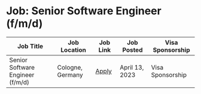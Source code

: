 # Job: Senior Software Engineer (f/m/d)

| Job Title | Job Location | Job Link | Job Posted | Visa Sponsorship |
| --- | --- | --- | --- | --- |
| Senior Software Engineer (f/m/d) | Cologne, Germany | [Apply](https://kaufland-ecommerce.com/en/job/senior-software-engineer-f-m-d/) | April 13, 2023 | Visa Sponsorship |
